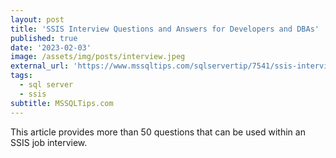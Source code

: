 ```yaml
---
layout: post
title: 'SSIS Interview Questions and Answers for Developers and DBAs'
published: true
date: '2023-02-03'
image: /assets/img/posts/interview.jpeg
external_url: 'https://www.mssqltips.com/sqlservertip/7541/ssis-interview-questions-answers/?utm_source=HadiFadlallah'
tags:
  - sql server
  - ssis
subtitle: MSSQLTips.com
---
```

This article provides more than 50 questions that can be used within an SSIS job interview.
